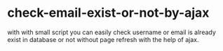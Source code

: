 # check-email-exist-or-not-by-ajax
with with small script you can easily check username or email is already exist in database or not without page refresh with the help of ajax.
